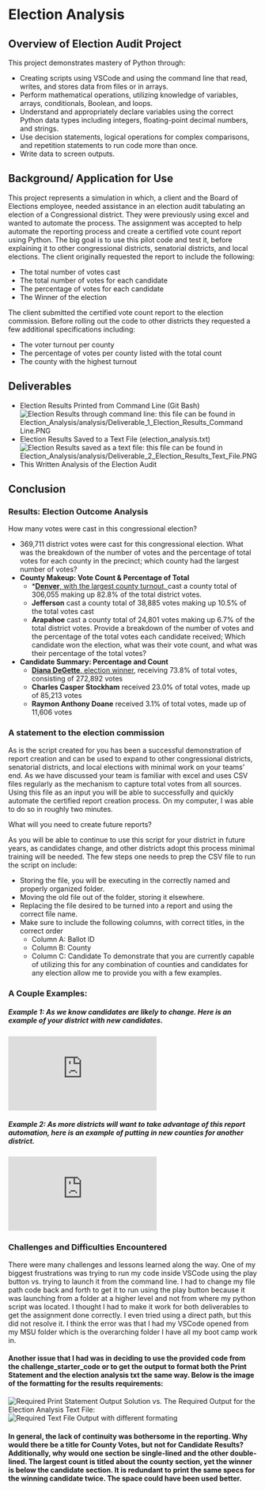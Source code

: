 # Election Analysis

## Overview of Election Audit Project
This project demonstrates mastery of Python through: 
- Creating scripts using VSCode and using the command line that read, writes, and stores data from files or in arrays.
- Perform mathematical operations, utilizing knowledge of variables, arrays, conditionals, Boolean, and loops.
- Understand and appropriately declare variables using the correct Python data types including integers, floating-point decimal numbers, and strings.
- Use decision statements, logical operations for complex comparisons, and repetition statements to run code more than once.
- Write data to screen outputs.


## Background/ Application for Use
This project represents a simulation in which, a client and the Board of Elections employee, needed assistance in an election audit tabulating an election of a Congressional district.  They were previously using excel and wanted to automate the process.  The assignment was accepted to help automate the reporting process and create a certified vote count report using Python. The big goal is to use this pilot code and test it, before explaining it to other congressional districts, senatorial districts, and local elections.  The client originally requested the report to include the following:

- The total number of votes cast
- The total number of votes for each candidate
- The percentage of votes for each candidate
- The Winner of the election

 The client submitted the certified vote count report to the election commission. Before rolling out the code to other districts they requested a few additional specifications including:
- The voter turnout per county
- The percentage of votes per county listed with the total count
- The county with the highest turnout

## Deliverables
- Election Results Printed from Command Line (Git Bash)
![Election Results through command line: this file can be found in Election_Analysis/analysis/Deliverable_1_Election_Results_Command Line.PNG](https://github.com/Tara-Lightner/Election_Analysis/blob/main/analysis/Deliverable_1_Election_Results_Command%20Line.PNG)
- Election Results Saved to a Text File (election_analysis.txt)
![Election Results saved as a text file: this file can be found in Election_Analysis/analysis/Deliverable_2_Election_Results_Text_File.PNG](https://github.com/Tara-Lightner/Election_Analysis/blob/main/analysis/Deliverable_2_Election_Results_Text_File.PNG)
- This Written Analysis of the Election Audit

## Conclusion
### Results: Election Outcome Analysis
How many votes were cast in this congressional election?
- 369,711 district votes were cast for this congressional election.
What was the breakdown of the number of votes and the percentage of total votes for each county in the precinct; which county had the largest number of votes?
- **County Makeup: Vote Count & Percentage of Total**
  - *<u>**Denver**, with the largest county turnout, </u> cast a county total of 306,055 making up 82.8% of the total district votes.
   - **Jefferson** cast a county total of 38,885 votes making up 10.5% of the total votes cast 
   - **Arapahoe** cast a county total of 24,801 votes making up 6.7% of the total district votes.
Provide a breakdown of the number of votes and the percentage of the total votes each candidate received; Which candidate won the election, what was their vote count, and what was their percentage of the total votes?
- **Candidate Summary: Percentage and Count**
  - <u>**Diana DeGette**, election winner</u>, receiving 73.8% of total votes, consisting of 272,892 votes
  - **Charles Casper Stockham** received 23.0% of total votes, made up of 85,213 votes
  - **Raymon Anthony Doane** received 3.1% of total votes, made up of 11,606 votes

### A statement to the election commission
As is the script created for you has been a successful demonstration of report creation and can be used to expand to other congressional districts, senatorial districts, and local elections with minimal work on your teams’ end.  As we have discussed your team is familiar with excel and uses CSV files regularly as the mechanism to capture total votes from all sources.  Using this file as an input you will be able to successfully and quickly automate the certified report creation process.  On my computer, I was able to do so in roughly two minutes.  

What will you need to create future reports? 

As you will be able to continue to use this script for your district in future years, as candidates change, and other districts adopt this process minimal training will be needed. The few steps one needs to prep the CSV file to run the script on include:
 - Storing the file, you will be executing in the correctly named and properly organized folder.
 - Moving the old file out of the folder, storing it elsewhere.
 - Replacing the file desired to be turned into a report and using the correct file name.
 - Make sure to include the following columns, with correct titles, in the correct order
   - Column A: Ballot ID
   - Column B: County
   - Column C: Candidate
To demonstrate that you are currently capable of utilizing this for any combination of counties and candidates for any election allow me to provide you with a few examples.
### A Couple Examples:

##### Example 1:  As we know candidates are likely to change.  Here is an example of your district with new candidates.
![alt](https://github.com/Tara-Lightner/Election_Analysis/blob/main/analysis/election_analysis_Example_New_Candidates.txt)

##### Example 2: As more districts will want to take advantage of this report automation, here is an example of putting in new counties for another district.
![alt](https://github.com/Tara-Lightner/Election_Analysis/blob/main/analysis/election_analysis_example_new_district.txt)

### Challenges and Difficulties Encountered
There were many challenges and lessons learned along the way.  One of my biggest frustrations was trying to run my code inside VSCode using the play button vs. trying to launch it from the command line.  I had to change my file path code back and forth to get it to run using the play button because it was launching from a folder at a higher level and not from where my python script was located. I thought I had to make it work for both deliverables to get the assignment done correctly.  I even tried using a direct path, but this did not resolve it.  I think the error was that I had my VSCode opened from my MSU folder which is the overarching folder I have all my boot camp work in.  
####
#### Another issue that I had was in deciding to use the provided code from the challenge_starter_code or to get the output to format both the Print Statement and the election analysis txt the same way.  Below is the image of the formatting for the results requirements:
![Required Print Statement Output Solution](https://github.com/Tara-Lightner/Election_Analysis/blob/main/analysis/Module3_Requirement_Challenge_election_results_Print_Statement.png)
vs. The Required Output for the Election Analysis Text File: 
![Required Text File Output with different formating](https://github.com/Tara-Lightner/Election_Analysis/blob/main/analysis/Module3_Requirement_Challenge_election_results_txt_Results.png)
####
#### In general, the lack of continuity was bothersome in the reporting.  Why would there be a title for County Votes, but not for Candidate Results? Additionally, why would one section be single-lined and the other double-lined.   The largest count is titled about the county section, yet the winner is below the candidate section.  It is redundant to print the same specs for the winning candidate twice.  The space could have been used better.



